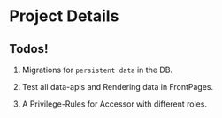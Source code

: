 # Project Details

## Todos!

1. Migrations for `persistent data` in the DB.

2. Test all data-apis and Rendering data in FrontPages.

3. A Privilege-Rules for Accessor with different roles.




